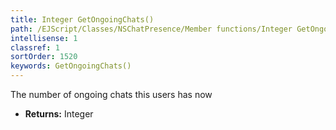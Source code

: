 ```yaml
---
title: Integer GetOngoingChats()
path: /EJScript/Classes/NSChatPresence/Member functions/Integer GetOngoingChats()
intellisense: 1
classref: 1
sortOrder: 1520
keywords: GetOngoingChats()
---
```



The number of ongoing chats this users has now



* **Returns:** Integer


